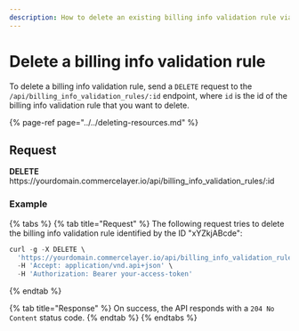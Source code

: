 ```yaml
---
description: How to delete an existing billing info validation rule via API
---
```


# Delete a billing info validation rule

To delete a billing info validation rule, send a `DELETE` request to the `/api/billing_info_validation_rules/:id` endpoint, where `id` is the id of the billing info validation rule that you want to delete.

{% page-ref page="../../deleting-resources.md" %}

## Request

**DELETE** https://<i></i>yourdomain.commercelayer.io/api/billing_info_validation_rules/:id

### Example

{% tabs %}
{% tab title="Request" %}
The following request tries to delete the billing info validation rule identified by the ID "xYZkjABcde":

```javascript
curl -g -X DELETE \
  'https://yourdomain.commercelayer.io/api/billing_info_validation_rules/xYZkjABcde' \
  -H 'Accept: application/vnd.api+json' \
  -H 'Authorization: Bearer your-access-token'
```
{% endtab %}

{% tab title="Response" %}
On success, the API responds with a `204 No Content` status code.
{% endtab %}
{% endtabs %}

